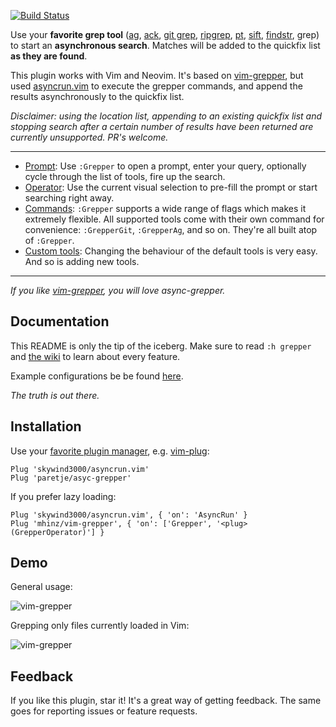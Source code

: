 [![Build Status](https://travis-ci.org/paretje/async-grepper.svg?branch=master)](https://travis-ci.org/paretje/async-grepper)

Use your **favorite grep tool**
([ag](https://github.com/ggreer/the_silver_searcher),
[ack](http://beyondgrep.com), [git grep](https://git-scm.com/docs/git-grep),
[ripgrep](https://github.com/BurntSushi/ripgrep),
[pt](https://github.com/monochromegane/the_platinum_searcher),
[sift](https://sift-tool.org),
[findstr](https://www.microsoft.com/resources/documentation/windows/xp/all/proddocs/en-us/findstr.mspx),
grep) to start an **asynchronous search**. Matches will be added to the
quickfix list **as they are found**.

This plugin works with Vim and Neovim. It's based on
[vim-grepper](https://github.com/mhinz/vim-grepper), but used
[asyncrun.vim](https://github.com/skywind3000/asyncrun.vim) to execute the
grepper commands, and append the results asynchronously to the quickfix list.

_Disclaimer: using the location list, appending to an existing quickfix list
and stopping search after a certain number of results have been returned are
currently unsupported. PR's welcome._

---

- [Prompt](https://github.com/mhinz/vim-grepper/wiki/using-the-prompt): Use
  `:Grepper` to open a prompt, enter your query, optionally cycle through the
  list of tools, fire up the search.
- [Operator](https://github.com/mhinz/vim-grepper/wiki/using-the-operator): Use
  the current visual selection to pre-fill the prompt or start searching right
  away.
- [Commands](https://github.com/mhinz/vim-grepper/wiki/using-the-commands):
  `:Grepper` supports a wide range of flags which makes it extremely flexible.
  All supported tools come with their own command for convenience:
  `:GrepperGit`, `:GrepperAg`, and so on. They're all built atop of `:Grepper`.
- [Custom tools](https://github.com/mhinz/vim-grepper/wiki/Add-a-tool): Changing
  the behaviour of the default tools is very easy. And so is adding new tools.

---

_If you like [vim-grepper](https://github.com/mhinz/vim-grepper), you will love
async-grepper._

## Documentation

This README is only the tip of the iceberg. Make sure to read `:h grepper` and
[the wiki](https://github.com/mhinz/vim-grepper/wiki) to learn about every
feature.

Example configurations be be found
[here](https://github.com/mhinz/vim-grepper/wiki/example-configurations-and-mappings).

_The truth is out there._

## Installation

Use your [favorite plugin
manager](https://github.com/mhinz/vim-galore#managing-plugins), e.g.
[vim-plug](https://github.com/junegunn/vim-plug):

    Plug 'skywind3000/asyncrun.vim'
    Plug 'paretje/asyc-grepper'

If you prefer lazy loading:

    Plug 'skywind3000/asyncrun.vim', { 'on': 'AsyncRun' }
    Plug 'mhinz/vim-grepper', { 'on': ['Grepper', '<plug>(GrepperOperator)'] }

## Demo

General usage:

![vim-grepper](https://github.com/mhinz/vim-grepper/blob/master/pictures/grepper-demo.gif)

Grepping only files currently loaded in Vim:

![vim-grepper](https://github.com/mhinz/vim-grepper/blob/master/pictures/grepper-demo2.gif)

## Feedback

If you like this plugin, star it! It's a great way of getting feedback. The same
goes for reporting issues or feature requests.
